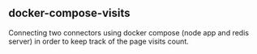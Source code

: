 ## docker-compose-visits

Connecting two connectors using docker compose (node app and redis server) in order to keep track of the page visits count.